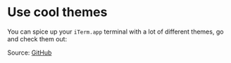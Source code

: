 # Use cool themes

You can spice up your `iTerm.app` terminal with a lot of different themes, go and check them out: 

Source: [GitHub](https://github.com/mbadolato/iTerm2-Color-Schemes)
